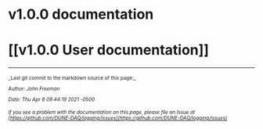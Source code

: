# v1.0.0 documentation

# [[v1.0.0 User documentation]]


-----

<font size="1">
_Last git commit to the markdown source of this page:_


_Author: John Freeman_

_Date: Thu Apr 8 09:44:19 2021 -0500_

_If you see a problem with the documentation on this page, please file an Issue at [https://github.com/DUNE-DAQ/logging/issues](https://github.com/DUNE-DAQ/logging/issues)_
</font>

